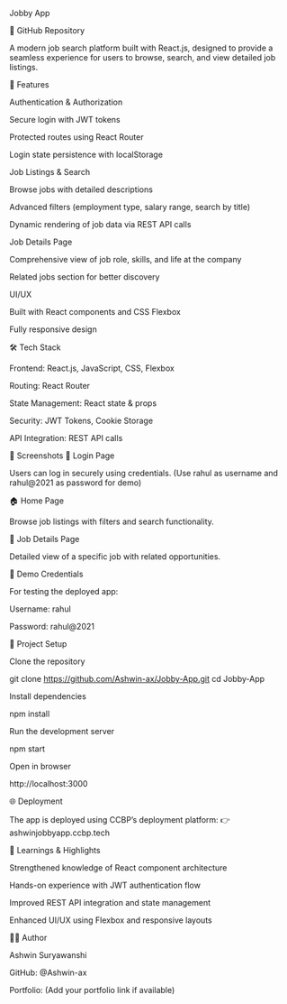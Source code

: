 Jobby App


🔗 GitHub Repository

A modern job search platform built with React.js, designed to provide a seamless experience for users to browse, search, and view detailed job listings.

🚀 Features

Authentication & Authorization

Secure login with JWT tokens

Protected routes using React Router

Login state persistence with localStorage

Job Listings & Search

Browse jobs with detailed descriptions

Advanced filters (employment type, salary range, search by title)

Dynamic rendering of job data via REST API calls

Job Details Page

Comprehensive view of job role, skills, and life at the company

Related jobs section for better discovery

UI/UX

Built with React components and CSS Flexbox

Fully responsive design

🛠️ Tech Stack

Frontend: React.js, JavaScript, CSS, Flexbox

Routing: React Router

State Management: React state & props

Security: JWT Tokens, Cookie Storage

API Integration: REST API calls

📸 Screenshots
🔐 Login Page

Users can log in securely using credentials.
(Use rahul as username and rahul@2021 as password for demo)

🏠 Home Page

Browse job listings with filters and search functionality.

📄 Job Details Page

Detailed view of a specific job with related opportunities.

🔑 Demo Credentials

For testing the deployed app:

Username: rahul

Password: rahul@2021

📂 Project Setup

Clone the repository

git clone https://github.com/Ashwin-ax/Jobby-App.git
cd Jobby-App


Install dependencies

npm install


Run the development server

npm start


Open in browser

http://localhost:3000

🌐 Deployment

The app is deployed using CCBP’s deployment platform:
👉 ashwinjobbyapp.ccbp.tech

📌 Learnings & Highlights

Strengthened knowledge of React component architecture

Hands-on experience with JWT authentication flow

Improved REST API integration and state management

Enhanced UI/UX using Flexbox and responsive layouts

👨‍💻 Author

Ashwin Suryawanshi

GitHub: @Ashwin-ax

Portfolio: (Add your portfolio link if available)
